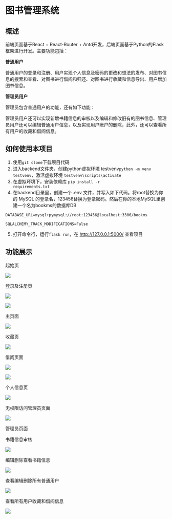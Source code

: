 # 图书管理系统

## 概述

前端页面基于React + React-Router + Antd开发，后端页面基于Python的Flask框架进行开发。主要功能包括：

**普通用户**

普通用户的登录和注册、用户实现个人信息及密码的更改和想法的发布、对图书信息的搜索和查看、对图书进行借阅和归还、对图书进行收藏和信息导出、用户增加图书信息。

**管理员用户**

管理员包含普通用户的功能，还有如下功能：

管理员用户还可以实现新增书籍信息的审核以及编辑和修改旧有的图书信息、管理员用户还可以编辑普通用户信息，以及实现用户账户的删除，此外，还可以查看所有用户的收藏和借阅信息。

## 如何使用本项目

1. 使用<code>git clone</code>下载项目代码
2. 进入backend文件夹，创建python虚拟环境 testvenv<code>python -m venv testvenv</code>，激活虚拟环境 <code>testvenv\scripts\activate</code>
3. 在虚拟环境下，安装依赖库 <code>pip install -r requirements.txt</code>
4. 在backend目录里，创建一个 .env 文件，并写入如下代码。将root替换为你的 MySQL 的登录名，123456替换为登录密码。然后在你的本地MySQL里创建一个名为bookms的数据库DB

```
DATABASE_URL=mysql+pymysql://root:123456@localhost:3306/bookms

SQLALCHEMY_TRACK_MODIFICATIONS=False
```

5. 打开命令行，运行<code>flask run</code>，在 http://127.0.0.1:5000/ 查看项目





## 功能展示

起始页

![](screenshot/1.png)

登录及注册页

![](screenshot\login.png)

![](screenshot\register.png)

主页面

![](screenshot\index.png)

收藏页

![](screenshot\collect.png)

借阅页面

![](screenshot\borrow.png)

![](screenshot\borrowhistory.png)

个人信息页

![](screenshot\self.png)

无权限访问管理员页面

![](screenshot\self2.png)

管理员页面

书籍信息审核

![](screenshot\admin1.png)

编辑删除查看书籍信息

![](screenshot\admin2.png)

查看编辑删除所有普通用户

![](screenshot\admin3.png)

查看所有用户收藏和借阅信息

![](screenshot\admin4.png)
